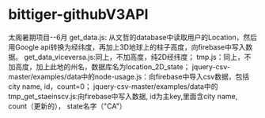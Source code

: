 # bittiger-githubV3API
太阁暑期项目--6月
get_data.js: 从文哲的database中读取用户的Location，然后用Google api转换为经纬度，再加上3D地球上的柱子高度，向firebase中写入数据。
get_data_viceversa.js:同上，不加高度，纯2D经纬度；
tmp.js：同上，不加高度，加上此地的州名，数据库名为location_2D_state；
jquery-csv-master/examples/data中的node-usage.js：向firebase中导入csv数据，包括city name, id，count=0；
jquery-csv-master/examples/data中的tmp_get_staeinscv.js:向firebase中写入数据, id为主key,里面含city name, count（更新的），
state名字（"CA"）
